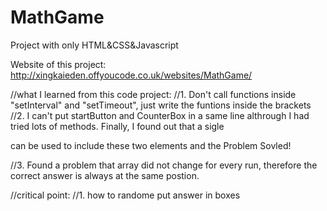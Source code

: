 # MathGame
 Project with only HTML&CSS&Javascript

Website of this project: http://xingkaieden.offyoucode.co.uk/websites/MathGame/

//what I learned from this code project:
//1. Don't call functions inside "setInterval" and "setTimeout", just write the funtions inside the brackets
//2. I can't put startButton and CounterBox in a same line althrough I had tried lots of methods. Finally, I found out that a sigle<div> can be used to include these two elements and the Problem Sovled!

//3. Found a problem that array did not change for every run, therefore the correct answer is always at the same postion.


//critical point:
//1. how to randome put answer in boxes
